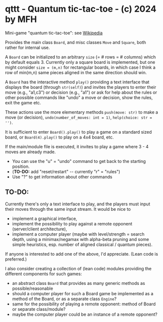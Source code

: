 # qttt - Quantum tic-tac-toe - (c) 2024 by MFH

Mini-game "quantum tic-tac-toe": see [Wikipedia](https://en.wikipedia.org/wiki/Quantum_tic-tac-toe)

Provides the main class `Board`, and misc classes `Move` and `Square`, both rather for internal use.

A `Board` can be initialized to an arbitrary `size` (= # rows = # columns) which by default equals 3. 
Currently only a square board is implemented, but one might consider `size = (m,n)` for rectangular boards,
in which case I think a row of min(m,n) same pieces aligned in the same direction should win.

A `Board` has the interactive method `play()` providing a text interface that displays 
the board (through `str(self)`) and invites the players to enter their move (e.g., "a1,c3") 
or decision (e.g., "a1") or ask for help about the rules or other possible commands like
"undo" a move or decision, show the rules, exit the game etc.

These actions use the more elementary methods `push(move: str)` to make a move (or decision),
`undo(number_of_moves: int = 1)`, `help(choice: str = '')`.

It is sufficient to enter `Board().play()` to play a game on a standard sized board,
or `Board(4).play()` to play on a 4x4 board, etc.

If the main/module file is executed, it invites to play a game where 3 - 4 moves are already made.
* You can use the "u" = "undo" command to get back to the starting position.
* (**TO-DO:** add "reset/restart" -- currently "r" = "rules")
* Use "?" to get information about other commands

## TO-DO:
Currently there's only a text interface to play, and the players must input their moves through the same input stream. It would be nice to 
* implement a graphical interface,
* implement the possibility to play against a remote opponent (server/client architecture),
* implement a computer player (maybe with level/strength = search depth, using a minimax/negamax with
  alpha-beta pruning and some simple heuristics, esp. number of aligned classical / quantum pieces).
  
If anyone is interested to add one of the above, I'd appreciate. (Lean code is preferred.)

I also consider creating a collection of (lean code) modules providing the different components for such games:
- an abstract class `Board` that provides as many generic methods as possible/reasonable
- should a computer player for such a Board game be implemented as a method of the Board, or as a separate class `Engine`?
- same for the possibility of playing a remote opponent: method of Board or separate class/module?
- maybe the computer player could be an instance of a remote opponent?
